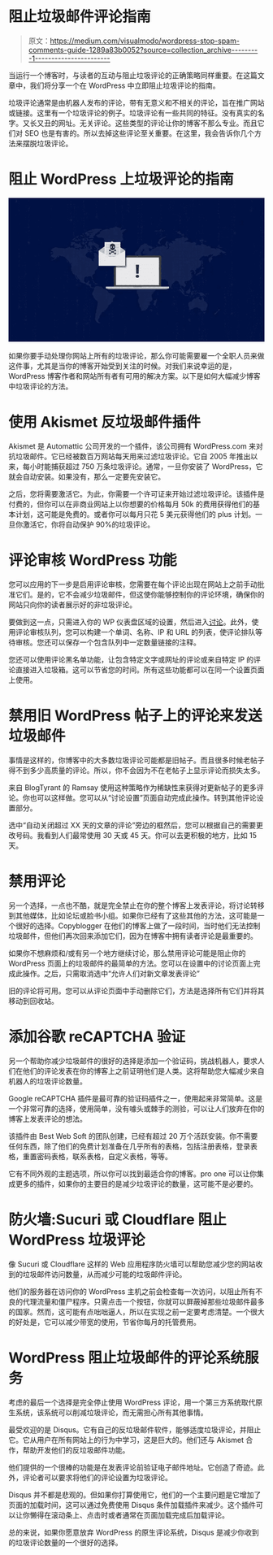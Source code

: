 # 阻止垃圾邮件评论指南

> 原文：<https://medium.com/visualmodo/wordpress-stop-spam-comments-guide-1289a83b0052?source=collection_archive---------1----------------------->

当运行一个博客时，与读者的互动与阻止垃圾评论的正确策略同样重要。在这篇文章中，我们将分享一个在 WordPress 中立即阻止垃圾评论的指南。

垃圾评论通常是由机器人发布的评论，带有无意义和不相关的评论，旨在推广网站或链接。这里有一个垃圾评论的例子。垃圾评论有一些共同的特征。没有真实的名字。又长又丑的网址。无关评论。这些类型的评论让你的博客不那么专业。而且它们对 SEO 也是有害的。所以去掉这些评论至关重要。在这里，我会告诉你几个方法来摆脱垃圾评论。

# 阻止 WordPress 上垃圾评论的指南

![](img/62f14bceee6008fd381a73a4e6337cd3.png)

如果你要手动处理你网站上所有的垃圾评论，那么你可能需要雇一个全职人员来做这件事，尤其是当你的博客开始受到关注的时候。对我们来说幸运的是，WordPress 博客作者和网站所有者有可用的解决方案。以下是如何大幅减少博客中垃圾评论的方法。

# 使用 Akismet 反垃圾邮件插件

Akismet 是 Automattic 公司开发的一个插件，该公司拥有 WordPress.com 来对抗垃圾邮件。它已经被数百万网站每天用来过滤垃圾评论。它自 2005 年推出以来，每小时能捕获超过 750 万条垃圾评论。通常，一旦你安装了 WordPress，它就会自动安装。如果没有，那么一定要先安装它。

之后，您将需要激活它。为此，你需要一个许可证来开始过滤垃圾评论。该插件是付费的，但你可以在非商业网站上以你想要的价格每月 50k 的费用获得他们的基本计划，这可能是免费的。或者你可以每月只花 5 美元获得他们的 plus 计划。一旦你激活它，你将自动保护 90%的垃圾评论。

# 评论审核 WordPress 功能

您可以应用的下一步是启用评论审核，您需要在每个评论出现在网站上之前手动批准它们。是的，它不会减少垃圾邮件，但这使你能够控制你的评论环境，确保你的网站只向你的读者展示好的非垃圾评论。

要做到这一点，只需进入你的 WP 仪表盘区域的设置，然后进入[讨论](https://visualmodo.com/wordpress-popular-posts-plugins-for-free/)。此外，使用评论审核队列，您可以构建一个单词、名称、IP 和 URL 的列表，使评论排队等待审核。您还可以保存一个包含队列中一定数量链接的注释。

您还可以使用评论黑名单功能，让包含特定文字或网址的评论或来自特定 IP 的评论直接进入垃圾箱。这可以节省您的时间。所有这些功能都可以在同一个设置页面上使用。

# 禁用旧 WordPress 帖子上的评论来发送垃圾邮件

事情是这样的，你博客中的大多数垃圾评论可能都是旧帖子。而且很多时候老帖子得不到多少高质量的评论。所以，你不会因为不在老帖子上显示评论而损失太多。

来自 BlogTyrant 的 Ramsay 使用这种策略作为稀缺性来获得对更新帖子的更多评论。你也可以这样做。您可以从“讨论设置”页面自动完成此操作。转到其他评论设置部分。

选中“自动关闭超过 XX 天的文章的评论”旁边的框然后，您可以根据自己的需要更改号码。我看到人们最常使用 30 天或 45 天。你可以去更积极的地方，比如 15 天。

# 禁用评论

另一个选择，一点也不酷，就是完全禁止在你的整个博客上发表评论，将讨论转移到其他媒体，比如论坛或脸书小组。如果你已经有了这些其他的方法，这可能是一个很好的选择。Copyblogger 在他们的博客上做了一段时间，当时他们无法控制垃圾邮件，但他们再次回来添加它们，因为在博客中拥有读者评论是最重要的。

如果你不想麻烦和/或有另一个地方继续讨论，那么禁用评论可能是阻止你的 WordPress 页面上的垃圾邮件的最简单的方法。您可以在设置中的讨论页面上完成此操作。之后，只需取消选中“允许人们对新文章发表评论”

旧的评论将可用。您可以从评论页面中手动删除它们，方法是选择所有它们并将其移动到回收站。

# 添加谷歌 reCAPTCHA 验证

另一个帮助你减少垃圾邮件的很好的选择是添加一个验证码，挑战机器人，要求人们在他们的评论发表在你的博客上之前证明他们是人类。这将帮助您大幅减少来自机器人的垃圾评论数量。

Google reCAPTCHA 插件是最可靠的验证码插件之一，使用起来非常简单。这是一个非常可靠的选择，使用简单，没有噱头或棘手的测验，可以让人们放弃在你的博客上发表评论的想法。

该插件由 Best Web Soft 的团队创建，已经有超过 20 万个活跃安装。你不需要任何东西，除了他们的免费计划准备在几乎所有的表格，包括注册表格，登录表格，重置密码表格，联系表格，自定义表格，等等。

它有不同外观的主题选项，所以你可以找到最适合你的博客。pro one 可以让你集成更多的插件，如果你的主要目的是减少垃圾评论的数量，这可能不是必要的。

# 防火墙:Sucuri 或 Cloudflare 阻止 WordPress 垃圾评论

像 Sucuri 或 Cloudflare 这样的 Web 应用程序防火墙可以帮助您减少您的网站收到的垃圾邮件访问数量，从而减少可能的垃圾邮件评论。

他们的服务器在访问你的 WordPress 主机之前会检查每一次访问，以阻止所有不良的代理流量和僵尸程序。只需点击一个按钮，你就可以屏蔽掉那些垃圾邮件最多的国家。然而，这可能有点咄咄逼人，所以在实现之前一定要考虑清楚。一个很大的好处是，它可以减少带宽的使用，节省你每月的托管费用。

# WordPress 阻止垃圾邮件的评论系统服务

考虑的最后一个选择是完全停止使用 WordPress 评论，用一个第三方系统取代原生系统，该系统可以削减垃圾评论，而无需担心所有其他事情。

最受欢迎的是 Disqus。它有自己的反垃圾邮件软件，能够适度垃圾评论，并阻止它。它从用户在所有网站上的行为中学习，这是巨大的。他们还与 Akismet 合作，帮助开发他们的反垃圾邮件功能。

他们提供的一个很棒的功能是在发表评论前验证电子邮件地址。它创造了奇迹。此外，评论者可以要求将他们的评论设置为垃圾评论。

Disqus 并不都是悲观的。但如果你打算使用它，他们的一个主要问题是它增加了页面的加载时间，这可以通过免费使用 Disqus 条件加载插件来减少。这个插件可以让你懒得在滚动条上、点击时或者通常在页面加载完成后加载评论。

总的来说，如果你愿意放弃 WordPress 的原生评论系统，Disqus 是减少你收到的垃圾评论数量的一个很好的选择。